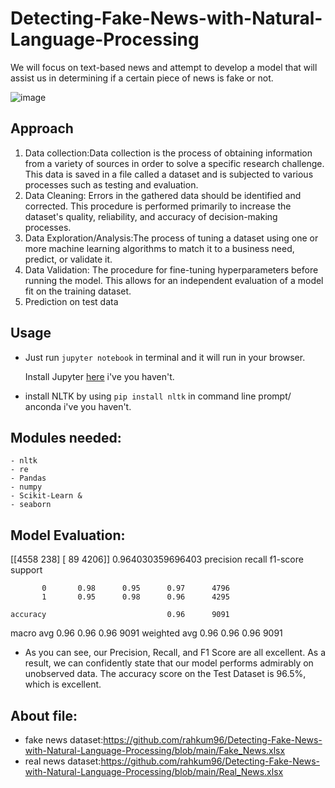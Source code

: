 # Detecting-Fake-News-with-Natural-Language-Processing
We will focus on text-based news and attempt to develop a model that will assist us in determining if a certain piece of news is fake or not.

![image](https://user-images.githubusercontent.com/86415241/146892156-53b89e61-d995-46a2-98b6-471daf3a63cc.png)


## Approach 
1. Data collection:Data collection is the process of obtaining information from a variety of sources in order to solve a specific research challenge. This data is saved in a file called a dataset and is subjected to various processes such as testing and evaluation.
2. Data Cleaning: Errors in the gathered data should be identified and corrected. This procedure is performed primarily to increase the dataset's quality, reliability, and accuracy of decision-making processes.
3. Data Exploration/Analysis:The process of tuning a dataset using one or more machine learning algorithms to match it to a business need, predict, or validate it.
4. Data Validation: The procedure for fine-tuning hyperparameters before running the model. This allows for an independent evaluation of a model fit on the training dataset.
5. Prediction on test data
## Usage

- Just run `jupyter notebook` in terminal and it will run in your browser.

  Install Jupyter [here](http://jupyter.readthedocs.io/en/latest/install.html) i've you haven't.

- install NLTK by using `pip install nltk` in command line prompt/ anconda  i've you haven't.

## Modules needed:
```
- nltk
- re
- Pandas
- numpy
- Scikit-Learn &
- seaborn
```
## Model Evaluation:
[[4558  238]
 [  89 4206]]
0.964030359696403
              precision    recall  f1-score   support

           0       0.98      0.95      0.97      4796
           1       0.95      0.98      0.96      4295

    accuracy                           0.96      9091
   macro avg       0.96      0.96      0.96      9091
weighted avg       0.96      0.96      0.96      9091

- As you can see, our Precision, Recall, and F1 Score are all excellent. As a result, we can confidently state that our model performs admirably on unobserved data. The accuracy score on the Test Dataset is 96.5%, which is excellent.

## About file:
- fake news dataset:https://github.com/rahkum96/Detecting-Fake-News-with-Natural-Language-Processing/blob/main/Fake_News.xlsx
- real news dataset:https://github.com/rahkum96/Detecting-Fake-News-with-Natural-Language-Processing/blob/main/Real_News.xlsx


